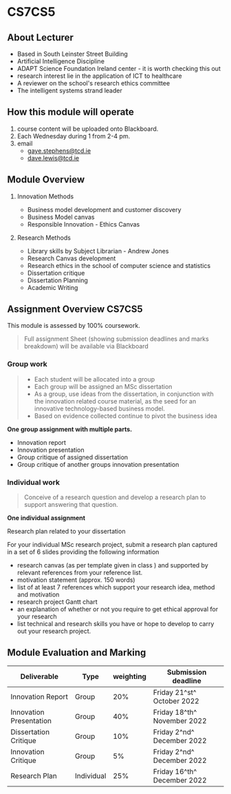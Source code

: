 # CS7CS5

## About Lecturer

- Based in South Leinster Street Building
- Artificial Intelligence Discipline
- ADAPT Science Foundation Ireland center - it is worth checking this out
- research interest lie in the application of ICT to healthcare
- A reviewer on the school's research ethics committee
- The intelligent systems strand leader



## How this module will operate

1. course content will be uploaded onto Blackboard.
2. Each Wednesday during 1 from 2-4 pm.
3. email
   - gaye.stephens@tcd.ie
   - dave.lewis@tcd.ie



## Module Overview

1. Innovation Methods

   - Business model development and customer discovery
   - Business Model canvas
   - Responsible Innovation - Ethics Canvas

2. Research Methods

   - Library skills by Subject Librarian - Andrew Jones
   - Research Canvas development
   - Research ethics in the school of computer science and statistics
   - Dissertation critique
   - Dissertation Planning
   - Academic Writing

   

## Assignment Overview CS7CS5

This module is assessed by 100% coursework.

> Full assignment Sheet (showing submission deadlines and marks breakdown) will be available via Blackboard

### Group work

> - Each student will be allocated into a group
> - Each group will be assigned an MSc dissertation
> - As a group, use ideas from the dissertation, in conjunction with the innovation related course material, as the seed for an innovative technology-based business model.
> - Based on evidence collected continue to pivot the business idea

**One group assignment with multiple parts.**

- Innovation report
- Innovation presentation
- Group critique of assigned dissertation
- Group critique of another groups innovation presentation

### Individual work

> Conceive of a research question and develop a research plan to support answering that question.

**One individual assignment**

Research plan related to your dissertation

For your individual MSc research project, submit a research plan captured in a set of 6 slides providing the following information

- research canvas (as per template given in class ) and supported by relevant references from your reference list.
- motivation statement (approx. 150 words)
- list of at least 7 references which support your research idea, method and motivation
- research project Gantt chart
- an explanation of whether or not you require to get ethical approval for your research
- list technical and research skills you have or hope to develop to carry out your research project.



## Module Evaluation and Marking

| Deliverable             | Type       | weighting | Submission deadline         |
| ----------------------- | ---------- | --------- | --------------------------- |
| Innovation Report       | Group      | 20%       | Friday 21^st^ October 2022  |
| Innovation Presentation | Group      | 40%       | Friday 18^th^ November 2022 |
| Dissertation Critique   | Group      | 10%       | Friday 2^nd^ December 2022  |
| Innovation Critique     | Group      | 5%        | Friday 2^nd^ December 2022  |
| Research Plan           | Individual | 25%       | Friday 16^th^ December 2022 |


